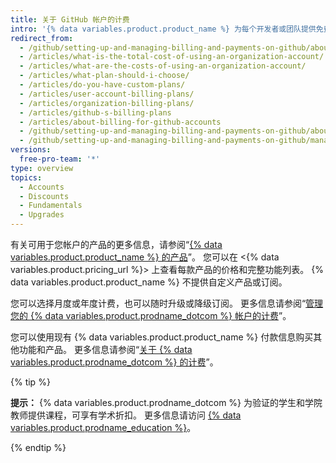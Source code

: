 ```yaml
---
title: 关于 GitHub 帐户的计费
intro: '{% data variables.product.product_name %} 为每个开发者或团队提供免费和付费产品。'
redirect_from:
  - /github/setting-up-and-managing-billing-and-payments-on-github/about-billing-for-github-accounts
  - /articles/what-is-the-total-cost-of-using-an-organization-account/
  - /articles/what-are-the-costs-of-using-an-organization-account/
  - /articles/what-plan-should-i-choose/
  - /articles/do-you-have-custom-plans/
  - /articles/user-account-billing-plans/
  - /articles/organization-billing-plans/
  - /articles/github-s-billing-plans
  - /articles/about-billing-for-github-accounts
  - /github/setting-up-and-managing-billing-and-payments-on-github/about-billing-for-github-accounts
  - /github/setting-up-and-managing-billing-and-payments-on-github/managing-billing-for-your-github-account/about-billing-for-github-accounts
versions:
  free-pro-team: '*'
type: overview
topics:
  - Accounts
  - Discounts
  - Fundamentals
  - Upgrades
---
```


有关可用于您帐户的产品的更多信息，请参阅“[{% data variables.product.product_name %} 的产品](/articles/github-s-products)”。 您可以在 <{% data variables.product.pricing_url %}> 上查看每款产品的价格和完整功能列表。 {% data variables.product.product_name %} 不提供自定义产品或订阅。

您可以选择月度或年度计费，也可以随时升级或降级订阅。 更多信息请参阅“[管理您的 {% data variables.product.prodname_dotcom %} 帐户的计费](/articles/managing-billing-for-your-github-account)”。

您可以使用现有 {% data variables.product.product_name %} 付款信息购买其他功能和产品。 更多信息请参阅“[关于 {% data variables.product.prodname_dotcom %} 的计费](/articles/about-billing-on-github)”。

{% tip %}

**提示：** {% data variables.product.prodname_dotcom %} 为验证的学生和学院教师提供课程，可享有学术折扣。 更多信息请访问 [{% data variables.product.prodname_education %}](https://education.github.com/)。

{% endtip %}

